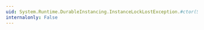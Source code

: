 ```yaml
---
uid: System.Runtime.DurableInstancing.InstanceLockLostException.#ctor(System.String)
internalonly: False
---
```

